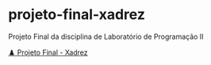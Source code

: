 # projeto-final-xadrez
Projeto Final da disciplina de Laboratório de Programação II

<a href="https://brunnoferreiraaa.github.io/projeto-final-xadrez/redirecionamento.html" target="_blank" >♟️ Projeto Final - Xadrez</a>
